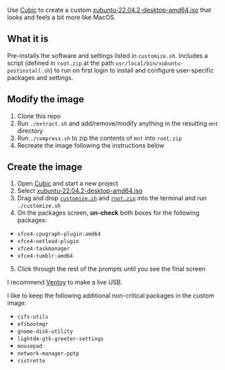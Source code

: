 Use [Cubic](https://github.com/PJ-Singh-001/Cubic) to create a custom [xubuntu-22.04.2-desktop-amd64.iso](https://xubuntu.org/release/22-04/) that looks and feels a bit more like MacOS.

## What it is

Pre-installs the software and settings listed in `customize.sh`. Includes a script (defined in `root.zip` at the path `usr/local/bin/xubuntu-postinstall.sh`) to run on first login to install and configure user-specific packages and settings.

## Modify the image

1. Clone this repo
2. Run `./extract.sh` and add/remove/modify anything in the resulting `mnt` directory
3. Run `./compress.sh` to zip the contents of `mnt` into `root.zip`
4. Recreate the image following the instructions below

## Create the image

1. Open [Cubic](https://github.com/PJ-Singh-001/Cubic) and start a new project
2. Select [xubuntu-22.04.2-desktop-amd64.iso](https://xubuntu.org/release/22-04/)
3. Drag and drop [`customize.sh`](customize.sh) and [`root.zip`](root.zip) into the terminal and run `./customize.sh`
4. On the packages screen, **un-check** both boxes for the following packages:
  * `xfce4-cpugraph-plugin:amd64`
  * `xfce4-netload-plugin`
  * `xfce4-taskmanager`
  * `xfce4-tumblr:amd64`
5. Click through the rest of the prompts until you see the final screen

I recommend [Ventoy](https://www.ventoy.net/en/index.html) to make a live USB.

I like to keep the following additional non-critical packages in the custom image:
  * `cifs-utils`
  * `efibootmgr`
  * `gnome-disk-utility`
  * `lightdm-gtk-greeter-settings`
  * `mousepad`
  * `network-manager-pptp`
  * `ristretto`
